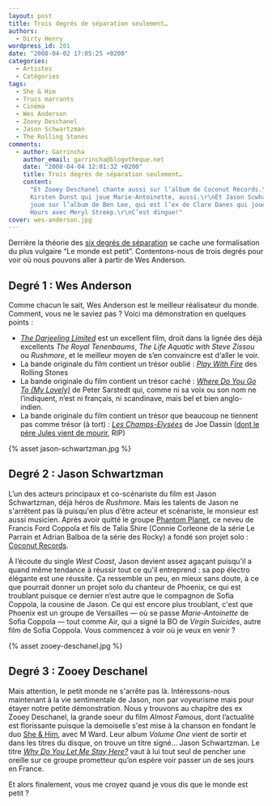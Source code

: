 ```yaml
---
layout: post
title: Trois degrés de séparation seulement…
authors:
  - Dirty Henry
wordpress_id: 201
date: "2008-04-02 17:05:25 +0200"
categories:
  - Artistes
  - Catégories
tags:
  - She & Him
  - Trucs marrants
  - Cinéma
  - Wes Anderson
  - Zooey Deschanel
  - Jason Schwartzman
  - The Rolling Stones
comments:
  - author: Garrincha
    author_email: garrincha@blogotheque.net
    date: "2008-04-04 12:01:32 +0200"
    title: Trois degrés de séparation seulement…
    content:
      "Et Zooey Deschanel chante aussi sur l’album de Coconut Records.\r\nEt
      Kirsten Dunst qui joue Marie-Antoinette, aussi.\r\nEt Jason Scwhartzman
      joue sur l’album de Ben Lee, qui est l’ex de Clare Danes qui joue dans The
      Hours avec Meryl Streep.\r\nC’est dingue!"
cover: wes-anderson.jpg
---
```


Derrière la théorie des [six degrés de séparation][1] se cache une formalisation
du plus vulgaire “Le monde est petit”. Contentons-nous de trois degrés pour voir
où nous pouvons aller à partir de Wes Anderson.

## Degré 1 : Wes Anderson

Comme chacun le sait, Wes Anderson est le meilleur réalisateur du monde.
Comment, vous ne le saviez pas ? Voici ma démonstration en quelques points :

- [_The Darjeeling Limited_][2] est un excellent film, droit dans la lignée des
  déjà excellents _The Royal Tenenbaums_, _The Life Aquatic with Steve Zissou_
  ou _Rushmore_, et le meilleur moyen de s’en convaincre est d‘aller le voir.
- La bande originale du film contient un trésor oublié : [_Play With Fire_][3]
  des Rolling Stones
- La bande originale du film contient un trésor caché : [_Where Do You Go To (My
  Lovely)_][4] de Peter Sarstedt qui, comme ni sa voix ou son nom ne
  l’indiquent, n’est ni français, ni scandinave, mais bel et bien anglo-indien.
- La bande originale du film contient un trésor que beaucoup ne tiennent pas
  comme trésor (à tort) : [_Les Champs-Elysées_][5] de Joe Dassin ([dont le père
  Jules vient de mourir][6], RIP)

{% asset jason-schwartzman.jpg %}

## Degré 2 : Jason Schwartzman

L’un des acteurs principaux et co-scénariste du film est Jason Schwartzman, déjà
héros de _Rushmore_. Mais les talents de Jason ne s'arrêtent pas là puisqu'en
plus d'être acteur et scénariste, le monsieur est aussi musicien. Après avoir
quitté le groupe [Phantom Planet][7], ce neveu de Francis Ford Coppola et fils
de Talia Shire (Connie Corleone de la série Le Parrain et Adrian Balboa de la
série des Rocky) a fondé son projet solo : [Coconut Records][8].

À l’écoute du single _West Coast_, Jason devient assez agaçant puisqu'il a quand
même tendance à réussir tout ce qu'il entreprend : sa pop électro élégante est
une réussite. Ça ressemble un peu, en mieux sans doute, à ce que pourrait donner
un projet solo du chanteur de Phoenix, ce qui est troublant puisque ce dernier
n’est autre que le compagnon de Sofia Coppola, la cousine de Jason. Ce qui est
encore plus troublant, c'est que Phoenix est un groupe de Versailles — où se
passe _Marie-Antoinette_ de Sofia Coppola — tout comme Air, qui a signé la BO de
_Virgin Suicides_, autre film de Sofia Coppola. Vous commencez à voir où je veux
en venir ?

{% asset zooey-deschanel.jpg %}

## Degré 3 : Zooey Deschanel

Mais attention, le petit monde ne s'arrête pas là. Intéressons-nous maintenant à
la vie sentimentale de Jason, non par voyeurisme mais pour étayer notre petite
démonstration. Nous y trouvons au chapitre des ex Zooey Deschanel, la grande
soeur du film _Almost Famous_, dont l’actualité est florissante puisque la
demoiselle s'est mise à la chanson en fondant le duo [She & Him][9], avec M
Ward. Leur album _Volume One_ vient de sortir et dans les titres du disque, on
trouve un titre signé… Jason Schwartzman. Le titre [_Why Do You Let Me Stay
Here?_][9] vaut à lui tout seul de pencher une oreille sur ce groupe prometteur
qu’on espère voir passer un de ses jours en France.

Et alors finalement, vous me croyez quand je vous dis que le monde est petit ?

[1]: https://fr.wikipedia.org/wiki/Six_degrés_de_séparation
[2]: http://www.allocine.fr/film/fichefilm_gen_cfilm=115736.html
[3]: http://www.deezer.com/track/83132
[4]: http://www.deezer.com/track/102715
[5]: http://www.deezer.com/track/8468
[6]:
  http://www.lemonde.fr/carnet/article/2008/04/01/jules-dassin-cineaste-americain_1029680_3382.html
[7]: http://www.myspace.com/phantomplanet
[8]: http://www.myspace.com/coconutrecords
[9]: http://www.myspace.com/sheandhim
